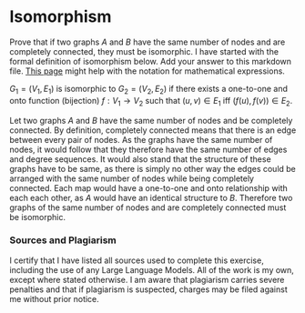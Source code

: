 # Isomorphism

Prove that if two graphs $A$ and $B$ have the same number of nodes and are
completely connected, they must be isomorphic. I have started with the formal
definition of isomorphism below. Add your answer to this markdown file. [This
page](https://docs.github.com/en/get-started/writing-on-github/working-with-advanced-formatting/writing-mathematical-expressions)
might help with the notation for mathematical expressions.

$G_1=(V_1 , E_1)$ is isomorphic to $G_2 = (V_2, E_2)$ if there exists a
one-to-one and onto function (bijection) $f: V_1 \rightarrow V_2$ such that $(u,v)
\in E_1$ iff $(f(u),f(v)) \in E_2$.

Let two graphs $A$ and $B$ have the same number of nodes and be completely connected. By definition, completely connected means that there is an edge between every pair of nodes. As the graphs have the same number of nodes, it would follow that they therefore have the same number of edges and degree sequences. It would also stand that the structure of these graphs have to be same, as there is simply no other way the edges could be arranged with the same number of nodes while being completely connected. Each map would have a one-to-one and onto relationship with each each other, as $A$ would have an identical structure to $B$. Therefore two graphs of the same number of nodes and are completely connected must be isomorphic. 

### Sources and Plagiarism 

I certify that I have listed all sources used to complete this exercise, including the use of any Large Language Models. All of the work is my own, except where stated otherwise. I am aware that plagiarism carries severe penalties and that if plagiarism is suspected, charges may be filed against me without prior notice.
